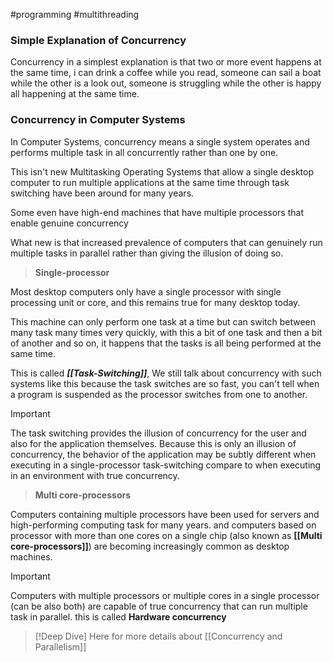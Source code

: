 #programming #multithreading

### Simple Explanation of Concurrency

Concurrency in a simplest explanation is that two or more event happens at the same time, i can drink a coffee while you read, someone can sail a boat while the other is a look out, someone is struggling while the other is happy all happening at the same time.

### Concurrency in Computer Systems

In Computer Systems, concurrency means a single system operates and performs multiple task in all concurrently rather than one by one.

This isn't new Multitasking Operating  Systems that allow a single desktop computer to run  multiple applications at the same time  through task switching have been around for many years.

Some even have high-end machines that have multiple processors that enable genuine concurrency

What new is that increased prevalence of computers that can genuinely run multiple tasks in parallel rather than giving the illusion of doing so.


> **Single-processor**

Most desktop computers only have a single processor with single processing unit or core, and this remains true for many desktop today.

This machine can only perform one task at a time but can switch between many task many times very quickly, with this a bit of one task and then a bit of another and so on, it happens that  the tasks is all being performed at the same time. 

This is called ***[[Task-Switching]]***, We still talk about concurrency with such systems like this because the task switches are so fast, you can't tell when a program is suspended as the processor switches from one to another. 

>[!important]
The task switching provides the illusion of  concurrency for the user and also for the application themselves. Because this is only an illusion of concurrency, the behavior of the application may be subtly different when executing in a single-processor task-switching compare to when  executing  in an environment with true concurrency.


>**Multi core-processors**


Computers containing multiple processors have been used for servers and high-performing computing task for many years. and computers based on processor with more than one cores on a single chip (also known as **[[Multi core-processors]]**) are becoming increasingly common as desktop machines.

>[!important]
Computers with multiple processors or multiple cores in a single processor (can be also both) are capable of true concurrency that can run multiple task in parallel. this is called **Hardware concurrency**


>[!Deep Dive]
>Here for more details about [[Concurrency and Parallelism]]



